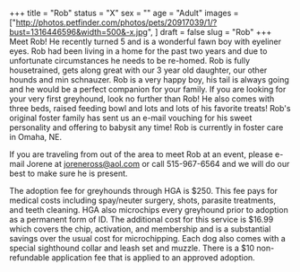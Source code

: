 +++
title = "Rob"
status = "X"
sex = ""
age = "Adult"
images = ["http://photos.petfinder.com/photos/pets/20917039/1/?bust=1316446596&width=500&-x.jpg",
]
draft = false
slug = "Rob"
+++
Meet Rob!  He recently turned 5 and is a wonderful fawn boy with eyeliner eyes.  Rob had been living in a home for the past two years and due to unfortunate circumstances he needs to be re-homed.  Rob is fully housetrained, gets along great with our 3 year old daughter, our other hounds and min schnauzer.  Rob is a very happy boy, his tail is always going and he would be a perfect companion for your family.  If you are looking for your very first greyhound, look no further than Rob!  He also comes with three beds, raised feeding bowl and lots and lots of his favorite treats!  Rob's original foster family has sent us an e-mail vouching for his sweet personality and offering to babysit any time!  Rob is currently in foster care in Omaha, NE.



If you are traveling from out of the area to meet Rob at an event, please e-mail Jorene at joreneross@aol.com or call 515-967-6564 and we will do our best to make sure he is present.

The adoption fee for greyhounds through HGA is $250. This fee pays for medical costs including spay/neuter surgery, shots, parasite treatments, and teeth cleaning. HGA also microchips every greyhound prior to adoption as a permanent form of ID. The additional cost for this service is $16.99 which covers the chip, activation, and membership and is a substantial savings over the usual cost for microchipping. Each dog also comes with a special sighthound collar and leash set and muzzle. There is a $10 non-refundable application fee that is applied to an approved adoption.

